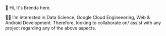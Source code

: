 👋 Hi, It's Brenda here.

👩‍💻 I’m interested in Data Science, Google Cloud Engineeering, Web & Android Development. 
Therefore, looking to collaborate on/ assist with any project regarding any of the above aspects.




<!---
bnatunga/bnatunga is a ✨ special ✨ repository because its `README.md` (this file) appears on your GitHub profile.
You can click the Preview link to take a look at your changes.
--->
